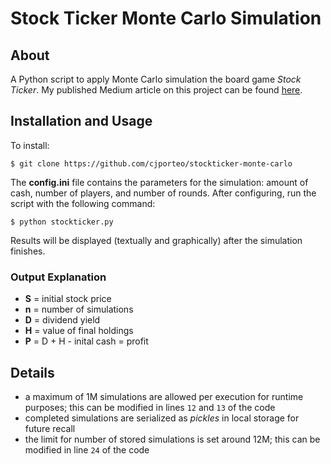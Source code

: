 # Stock Ticker Monte Carlo Simulation
## About
A Python script to apply Monte Carlo simulation the board game *Stock Ticker*.
My published Medium article on this project can be found [here](https://medium.com/@cjporteo/cracking-an-82-year-old-stock-trading-board-game-using-monte-carlo-simulation-384c26eeff6c).
## Installation and Usage
To install:

``$ git clone https://github.com/cjporteo/stockticker-monte-carlo``

The **config.ini** file contains the parameters for the simulation: amount of cash, number of players, and number of rounds. After configuring, run the script with the following command:

``$ python stockticker.py``

Results will be displayed (textually and graphically) after the simulation finishes.
<br>
### Output Explanation

 - **S** = initial stock price
 - **n** = number of simulations
 - **D** = dividend yield
 - **H** = value of final holdings
 - **P** = D + H - inital cash = profit
## Details
- a maximum of 1M simulations are allowed per execution for runtime purposes; this can be modified in lines ``12`` and ``13`` of the code
- completed simulations are serialized as *pickles* in local storage for future recall
- the limit for number of stored simulations is set around 12M; this can be modified in line ``24`` of the code

